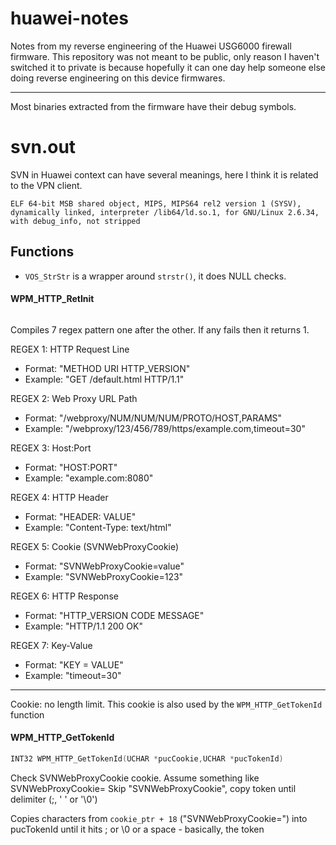 # huawei-notes
Notes from my reverse engineering of the Huawei USG6000 firewall firmware. This repository was not meant to be public, only reason I haven't switched it to private is because hopefully it can one day help someone else doing reverse engineering on this device firmwares.

---

Most binaries extracted from the firmware have their debug symbols.

# svn.out

SVN in Huawei context can have several meanings, here I think it is related to the VPN client. 

```
ELF 64-bit MSB shared object, MIPS, MIPS64 rel2 version 1 (SYSV), dynamically linked, interpreter /lib64/ld.so.1, for GNU/Linux 2.6.34, with debug_info, not stripped
```

## Functions

- `VOS_StrStr` is a wrapper around `strstr()`, it does NULL checks.

#### WPM_HTTP_RetInit
```c

```

Compiles 7 regex pattern one after the other. If any fails then it returns 1.
   
REGEX 1: HTTP Request Line
- Format: "METHOD URI HTTP_VERSION"
- Example: "GET /default.html HTTP/1.1"

REGEX 2: Web Proxy URL Path
- Format: "/webproxy/NUM/NUM/NUM/PROTO/HOST,PARAMS"
- Example: "/webproxy/123/456/789/https/example.com,timeout=30"

REGEX 3: Host:Port
- Format: "HOST:PORT"
- Example: "example.com:8080"

REGEX 4: HTTP Header
- Format: "HEADER: VALUE"
- Example: "Content-Type: text/html"

REGEX 5: Cookie (SVNWebProxyCookie)
- Format: "SVNWebProxyCookie=value"
- Example: "SVNWebProxyCookie=123"

REGEX 6: HTTP Response
- Format: "HTTP_VERSION CODE MESSAGE"
- Example: "HTTP/1.1 200 OK"

REGEX 7: Key-Value
- Format: "KEY = VALUE"
- Example: "timeout=30"

---
Cookie: no length limit. This cookie is also used by the `WPM_HTTP_GetTokenId` function

#### WPM_HTTP_GetTokenId
```c
INT32 WPM_HTTP_GetTokenId(UCHAR *pucCookie,UCHAR *pucTokenId)
```

Check SVNWebProxyCookie cookie.
Assume something like SVNWebProxyCookie=<token>
Skip "SVNWebProxyCookie", copy token until delimiter (;, ' ' or '\0')

Copies characters from `cookie_ptr + 18` ("SVNWebProxyCookie=") into pucTokenId until it hits ; or \0 or a space - basically, the token